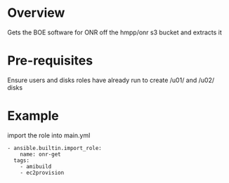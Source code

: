 # Overview

Gets the BOE software for ONR off the hmpp/onr s3 bucket and extracts it

# Pre-requisites

Ensure users and disks roles have already run to create /u01/ and /u02/ disks

# Example

import the role into main.yml

```
- ansible.builtin.import_role:
    name: onr-get
  tags:
    - amibuild
    - ec2provision
```
